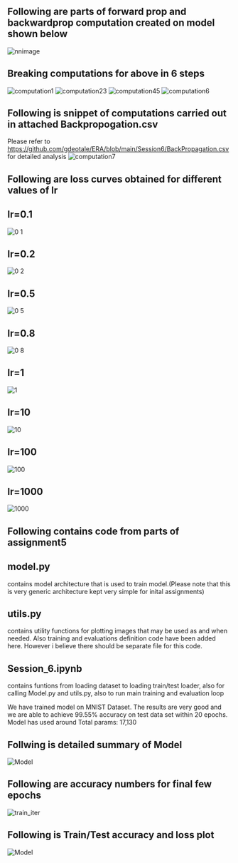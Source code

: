 ## Following are parts of forward prop and backwardprop computation created on model shown below
![nnimage](https://github.com/gdeotale/ERA/assets/8176219/d880875c-0f58-46af-8649-02383b59978b)

## Breaking computations for above in 6 steps
![computation1](https://github.com/gdeotale/ERA/assets/8176219/8901543b-e020-48dc-9722-2df50f8c2d74)
![computation23](https://github.com/gdeotale/ERA/assets/8176219/6f8cb9d4-06c3-48bb-b02c-e32cce166008)
![computation45](https://github.com/gdeotale/ERA/assets/8176219/c8b8c449-4a64-4116-8a6d-93b07d12f5f0)
![computation6](https://github.com/gdeotale/ERA/assets/8176219/9f5e0163-e081-4354-b21c-0ee499779fc7)

## Following is snippet of computations carried out in attached Backpropogation.csv
Please refer to https://github.com/gdeotale/ERA/blob/main/Session6/BackPropagation.csv for detailed analysis
![computation7](https://github.com/gdeotale/ERA/assets/8176219/feb63f9a-182f-4fbf-97aa-2b73d8b489a5)

## Following are loss curves obtained for different values of lr
## lr=0.1
![0 1](https://github.com/gdeotale/ERA/assets/8176219/659e8700-4c71-44b3-8334-c561dc753cd1)
## lr=0.2
![0 2](https://github.com/gdeotale/ERA/assets/8176219/371c1325-6956-46c7-8387-b7442b2cb7c5)
## lr=0.5
![0 5](https://github.com/gdeotale/ERA/assets/8176219/83677c70-1c7b-4d06-ba94-91a854ac0c94)
## lr=0.8
![0 8](https://github.com/gdeotale/ERA/assets/8176219/3a58d9b2-5a03-4e60-881f-6e99407a79be)
## lr=1
![1](https://github.com/gdeotale/ERA/assets/8176219/29dd2540-3efa-4177-a8a1-e19d55d3c708)
## lr=10
![10](https://github.com/gdeotale/ERA/assets/8176219/5bf296ca-8fee-4b03-972e-d65d4f667df3)
## lr=100
![100](https://github.com/gdeotale/ERA/assets/8176219/ed6e2644-9d6c-40cf-8884-d6dde829a80d)
## lr=1000
![1000](https://github.com/gdeotale/ERA/assets/8176219/4fb6c7f8-3bd7-41aa-9ad1-81f096b12e90)

## Following contains code from parts of assignment5

## model.py 
contains model architecture that is used to train model.(Please note that this is very generic architecture kept very simple for inital assignments)

## utils.py 
contains utility functions for plotting images that may be used as and when needed. Also training and evaluations definition code have been added here. However i believe there should be separate file for this code.

## Session_6.ipynb 
contains funtions from loading dataset to loading train/test loader, also for calling Model.py and utils.py, also to run main training and evaluation loop

We have trained model  on MNIST Dataset. The results are very good and we are able to achieve 99.55% accuracy on test data set within 20 epochs.
Model has used around Total params: 17,130

## Follwing is detailed summary of Model
![Model](https://github.com/gdeotale/ERA/assets/8176219/17eaaafa-9d07-48d4-b334-c0dd7777acbc)

## Following are accuracy numbers for final few epochs
![train_iter](https://github.com/gdeotale/ERA/assets/8176219/483bafb5-1a99-49a5-9f49-8442825bf6e2)


## Following is Train/Test accuracy and loss plot
![Model](https://github.com/gdeotale/ERA/assets/8176219/f8d74223-a12d-4aff-8d78-0c2d6fa484ac)


